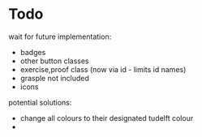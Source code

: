 # Todo

wait for future implementation: 
 - badges 
 - other button classes
 - exercise,proof class (now via id - limits id names)
 - grasple not included
 - icons 

potential solutions:  
 - change all colours to their designated tudelft colour
 - 